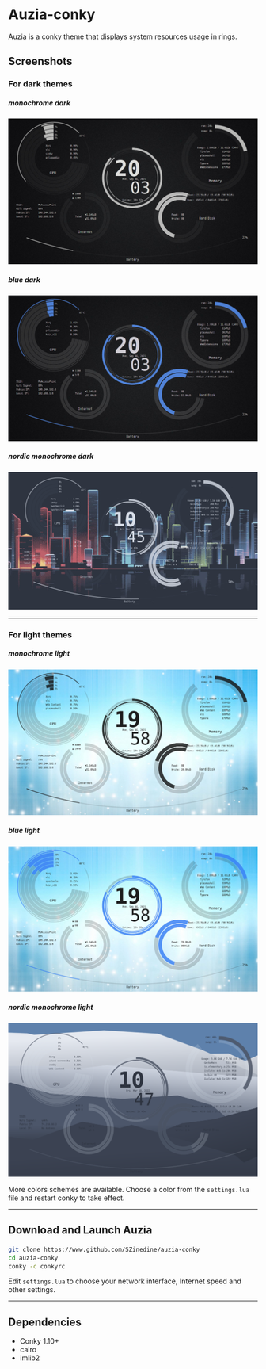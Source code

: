 # Auzia-conky

Auzia is a conky theme that displays system resources usage in rings.

## Screenshots

### For dark themes

##### monochrome dark

![monochrome dark](.github/monochrome_dark.jpg)

##### blue dark

![blue dark](.github/blue_dark.jpg)


##### nordic monochrome dark

![nordic_monochrome_light](.github/nordic_monochrome_dark.png)

***

### For light themes

##### monochrome light

![monochrome light](.github/monochrome_light.jpg)


##### blue light

![blue light](.github/blue_light.jpg)


##### nordic monochrome light

![nordic_monochrome_light](.github/nordic_monochrome_light.png)


More colors schemes are available. Choose a color from the `settings.lua` file and restart conky to take effect.

***

## Download and Launch Auzia

```sh
git clone https://www.github.com/SZinedine/auzia-conky
cd auzia-conky
conky -c conkyrc
```

Edit `settings.lua` to choose your network interface, Internet speed and other settings.

***

## Dependencies

- Conky 1.10+
- cairo
- imlib2

